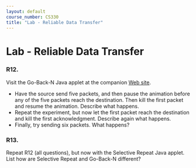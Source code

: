 ```yaml
---
layout: default
course_number: CS330
title: "Lab - Reliable Data Transfer"
---
```


# Lab - Reliable Data Transfer   

###  R12.
Visit the Go-Back-N Java applet at the companion [Web site](https://wps.pearsoned.com/ecs_kurose_compnetw_6/216/55463/14198702.cw/index.html).
- Have the source send five packets, and then pause the animation before any of the five packets reach the destination. Then kill the first packet and resume the animation. Describe what happens.
- Repeat the experiment, but now let the first packet reach the destination and kill the first acknowledgment. Describe again what happens.
- Finally, try sending six packets. What happens?

### R13.
Repeat R12 (all questions), but now with the Selective Repeat Java applet. List how are Selective Repeat and Go-Back-N different?
